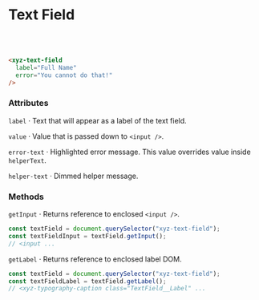 # Text Field

<example-preview>
  <xyz-text-field
    label="Full Name"
    helper-text="Normal"
    placeholder="Satoshi Nakamoto"></xyz-text-field>
  <br />
  <xyz-text-field
    label="Full Name error"
    error-text="Error Text"></xyz-text-field>
  <br />
  <xyz-text-field
    label="Full Name"
    value="Something"
    helper-text="Disabled/Read Only"
    disabled></xyz-text-field>
</example-preview>

```html
<xyz-text-field
  label="Full Name"
  error="You cannot do that!"
/>
```

### Attributes

`label` &middot; Text that will appear as a label of the text field.

`value` &middot; Value that is passed down to `<input />`.

`error-text` &middot; Highlighted error message. This value overrides value inside `helperText`.

`helper-text` &middot; Dimmed helper message.

### Methods

`getInput` &middot; Returns reference to enclosed `<input />`.

```javascript
const textField = document.querySelector("xyz-text-field");
const textFieldInput = textField.getInput();
// <input ...
```

`getLabel` &middot; Returns reference to enclosed label DOM.

```javascript
const textField = document.querySelector("xyz-text-field");
const textFieldLabel = textField.getLabel();
// <xyz-typography-caption class="TextField__Label" ...
```
